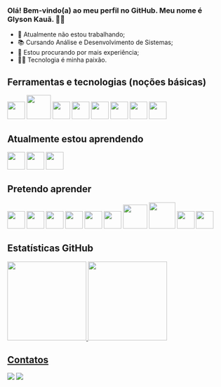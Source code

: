 ### Olá! Bem-vindo(a) ao meu perfil no GitHub. Meu nome é Glyson Kauã. 👋😄

- 🔭 Atualmente não estou trabalhando;
- 📚 Cursando Análise e Desenvolvimento de Sistemas;
- 🤔 Estou procurando por mais experiência;
- 👨‍💻 Tecnologia é minha paixão.


## Ferramentas e tecnologias (noções básicas)
<img src="https://cdn.jsdelivr.net/gh/devicons/devicon/icons/vscode/vscode-original.svg" width="40" height="40" />  <img src="https://cdn.jsdelivr.net/gh/devicons/devicon/icons/pycharm/pycharm-original-wordmark.svg" width="55" height="55" />  <img src="https://cdn.jsdelivr.net/gh/devicons/devicon/icons/python/python-original-wordmark.svg" width="40" height="40" />  <img src="https://cdn.jsdelivr.net/gh/devicons/devicon/icons/html5/html5-plain-wordmark.svg" width="40" height="40"/>  <img src="https://cdn.jsdelivr.net/gh/devicons/devicon/icons/javascript/javascript-original.svg" width="40" height="40" />  <img src="https://cdn.jsdelivr.net/gh/devicons/devicon/icons/java/java-original-wordmark.svg" width="40" height="40"/>  <img src="https://cdn.jsdelivr.net/gh/devicons/devicon/icons/github/github-original.svg" width="40" height="40"/>  <img src="https://cdn.jsdelivr.net/gh/devicons/devicon/icons/git/git-original-wordmark.svg" width="40" height="40" />


## Atualmente estou aprendendo
<img src="https://cdn.jsdelivr.net/gh/devicons/devicon/icons/python/python-original-wordmark.svg" width="40" height="40" />  <img src="https://cdn.jsdelivr.net/gh/devicons/devicon/icons/c/c-plain.svg" width="40" height="40" /> <img src="https://cdn.jsdelivr.net/gh/devicons/devicon/icons/mysql/mysql-original-wordmark.svg" width="40" height="40" />

## Pretendo aprender
<img src="https://cdn.jsdelivr.net/gh/devicons/devicon/icons/django/django-original.svg" width="40" height="40" />  <img src="https://cdn.jsdelivr.net/gh/devicons/devicon/icons/react/react-original-wordmark.svg" width="40" height="40" />   <img src="https://cdn.jsdelivr.net/gh/devicons/devicon/icons/linux/linux-original.svg" width="40" height="40" />    <img src="https://cdn.jsdelivr.net/gh/devicons/devicon/icons/ruby/ruby-original-wordmark.svg" width="40" height="40" /> <img src="https://cdn.jsdelivr.net/gh/devicons/devicon/icons/rails/rails-plain-wordmark.svg" width="40" height="40" />  <img src="https://cdn.jsdelivr.net/gh/devicons/devicon/icons/jupyter/jupyter-original-wordmark.svg" width="40" height="40" />
<img src="https://cdn.jsdelivr.net/gh/devicons/devicon/icons/numpy/numpy-original-wordmark.svg" width="55" height="55" />   <img src="https://cdn.jsdelivr.net/gh/devicons/devicon/icons/pandas/pandas-original-wordmark.svg" width="60" height="60" /> <img src="https://cdn.jsdelivr.net/gh/devicons/devicon/icons/r/r-original.svg" width="40" height="40" />    <img src="https://cdn.jsdelivr.net/gh/devicons/devicon/icons/rstudio/rstudio-plain.svg" width="40" height="40" />



## Estatísticas GitHub
<div>
<a href="https://github.com/Glysonn">
<img height="180em" src="https://github-readme-stats.vercel.app/api/top-langs/?username=Glysonn&layout=compact&langs_count=7&theme=dracula"/>
<img height="180em" src="https://github-readme-stats.vercel.app/api?username=Glysonn&show_icons=true&theme=dracula&include_all_commits=true&count_private=true"/>
</div>

## Contatos
<div>
<a href = "mailto:kauaglyson@gmail.com"><img src="https://img.shields.io/badge/Gmail-D14836?style=for-the-badge&logo=gmail&logoColor=white" target="_blank"></a>
<a href="https://www.linkedin.com/in/glyson-kauã-a87963211/" target="_blank"><img src="https://img.shields.io/badge/-LinkedIn-%230077B5?style=for-the-badge&logo=linkedin&logoColor=white" target="_blank"></a>   
</div>
